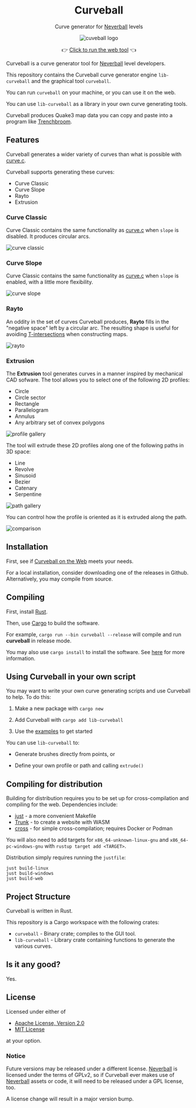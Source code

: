 <div align="center">

# Curveball

Curve generator for [Neverball] levels

![cuveball logo](resources/curveball.png)

👉 [Click to run the web tool][Curveball on the Web] 👈

</div>

Curveball is a curve generator tool for [Neverball] level developers.

This repository contains the Curveball curve generator engine `lib-curveball` and the graphical tool `curveball`.

You can run `curveball` on your machine, or you can use it on the web.

You can use `lib-curveball` as a library in your own curve generating tools.

Curveball produces Quake3 map data you can copy and paste into a program like [Trenchbroom].

## Features

Curveball generates a wider variety of curves than what is possible with [curve.c].

Curveball supports generating these curves:

- Curve Classic
- Curve Slope
- Rayto
- Extrusion

### Curve Classic

Curve Classic contains the same functionality as [curve.c] when `slope` is disabled. It produces circular arcs.

![curve classic](resources/curve_classic.png)

### Curve Slope

Curve Classic contains the same functionality as [curve.c] when `slope` is enabled, with a little more flexibility.

![curve slope](resources/curve_slope.png)

### Rayto

An oddity in the set of curves Curveball produces, **Rayto** fills in the "negative space" left by a circular arc. The resulting shape is useful for avoiding [T-intersections](https://icculus.org/neverball/mapping/) when constructing maps.

![rayto](resources/rayto.png)

### Extrusion

The **Extrusion** tool generates curves in a manner inspired by mechanical CAD sofware. The tool allows you to select one of the following 2D profiles:

- Circle
- Circle sector
- Rectangle
- Parallelogram
- Annulus
- Any arbitrary set of convex polygons

![profile gallery](resources/profile_gallery.png)

The tool will extrude these 2D profiles along one of the following paths in 3D space:

- Line
- Revolve
- Sinusoid
- Bezier
- Catenary
- Serpentine

![path gallery](resources/path_gallery.png)

You can control how the profile is oriented as it is extruded along the path.

![comparison](resources/orientation.png)

## Installation

First, see if [Curveball on the Web] meets your needs.

For a local installation, consider downloading one of the releases in Github. Alternatively, you may
compile from source.

## Compiling

First, install [Rust](https://www.rust-lang.org/).

Then, use [Cargo](https://doc.rust-lang.org/cargo/) to build the software.

For example, `cargo run --bin curveball --release` will compile and run **curveball** in release mode.

You may also use `cargo install` to install the software. See [here](https://doc.rust-lang.org/cargo/commands/cargo-install.html) for more information.

## Using Curveball in your own script

You may want to write your own curve generating scripts and use Curveball to help. To do this:

1. Make a new package with `cargo new`

2. Add Curveball with `cargo add lib-curveball`

3. Use the [examples](lib-curveball/examples/) to get started

You can use `lib-curveball` to:

- Generate brushes directly from points, or

- Define your own profile or path and calling `extrude()`

## Compiling for distribution

Building for distribution requires you to be set up for cross-compilation and compiling for the web. Dependencies include:

- [just](https://github.com/casey/just) - a more convenient Makefile
- [Trunk](https://trunkrs.dev/) - to create a website with WASM
- [cross](https://github.com/cross-rs/cross) - for simple cross-compilation; requires Docker or Podman

You will also need to add targets for `x86_64-unknown-linux-gnu` and `x86_64-pc-windows-gnu` with `rustup target add <TARGET>`.

Distribution simply requires running the `justfile`:

```
just build-linux
just build-windows
just build-web
```

## Project Structure

Curveball is written in Rust.

This repository is a Cargo workspace with the following crates:

- `curveball` - Binary crate; compiles to the GUI tool.
- `lib-curveball` - Library crate containing functions to generate the various curves.

## Is it any good?

Yes.

## License

Licensed under either of

- [Apache License, Version 2.0](LICENSE-APACHE)
- [MIT License](LICENSE-MIT)

at your option.

### Notice

Future versions may be released under a different license. [Neverball] is licensed under the terms of GPLv2, so if Curveball ever makes use of [Neverball] assets or code, it will need to be released under a GPL license, too.

A license change will result in a major version bump.

[crates.io]: https://crates.io/
[curve.c]: https://github.com/Neverball/neverball/blob/master/contrib/curve.c
[Curveball on the Web]: https://mightyburger.github.io/curveball-web/
[Neverball]: https://neverball.org/
[Trenchbroom]: https://trenchbroom.github.io/
